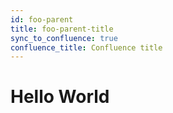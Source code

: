 ```yaml
---
id: foo-parent
title: foo-parent-title
sync_to_confluence: true
confluence_title: Confluence title
---
```


# Hello World
